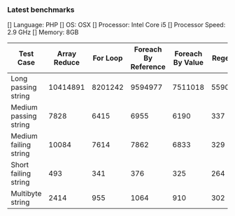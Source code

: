 ### Latest benchmarks
[] Language: PHP
[] OS: OSX
[] Processor: Intel Core i5
[] Processor Speed:	2.9 GHz
[] Memory: 8GB

| Test Case             | Array Reduce | For Loop | Foreach By Reference | Foreach By Value | Regex |
|-----------------------| -------------|----------|----------------------|------------------|-------|
| Long passing string   | 10414891     | 8201242  | 9594977              | 7511018          | 55902 |
| Medium passing string | 7828         | 6415     | 6955                 | 6190             | 337   |
| Medium failing string | 10084        | 7614     | 7862                 | 6833             | 329   |
| Short failing string  | 493          | 341      | 376                  | 325              | 264   |
| Multibyte string      | 2414         | 955      | 1064                 | 910              | 302   |